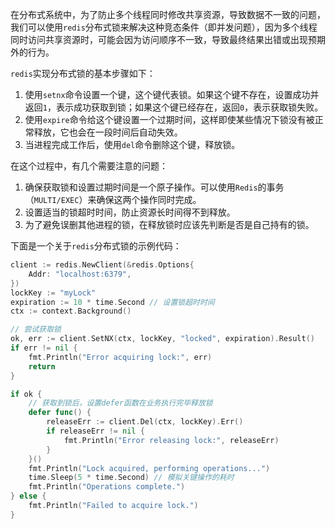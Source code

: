 在分布式系统中，为了防止多个线程同时修改共享资源，导致数据不一致的问题，我们可以使用`redis`分布式锁来解决这种竞态条件（即并发问题），因为多个线程同时访问共享资源时，可能会因为访问顺序不一致，导致最终结果出错或出现预期外的行为。

`redis`实现分布式锁的基本步骤如下：

1. 使用`setnx`命令设置一个键，这个键代表锁。如果这个键不存在，设置成功并返回`1`，表示成功获取到锁；如果这个键已经存在，返回`0`，表示获取锁失败。
2. 使用`expire`命令给这个键设置一个过期时间，这样即使某些情况下锁没有被正常释放，它也会在一段时间后自动失效。
3. 当进程完成工作后，使用`del`命令删除这个键，释放锁。

在这个过程中，有几个需要注意的问题：

1. 确保获取锁和设置过期时间是一个原子操作。可以使用`Redis`的事务（`MULTI/EXEC`）来确保这两个操作同时完成。
2. 设置适当的锁超时时间，防止资源长时间得不到释放。
3. 为了避免误删其他进程的锁，在释放锁时应该先判断是否是自己持有的锁。

下面是一个关于`redis`分布式锁的示例代码：

```go
client := redis.NewClient(&redis.Options{
	Addr: "localhost:6379",
})
lockKey := "myLock"
expiration := 10 * time.Second // 设置锁超时时间
ctx := context.Background()

// 尝试获取锁
ok, err := client.SetNX(ctx, lockKey, "locked", expiration).Result()
if err != nil {
	fmt.Println("Error acquiring lock:", err)
	return
}

if ok {
	// 获取到锁后，设置defer函数在业务执行完毕释放锁
	defer func() {
        releaseErr := client.Del(ctx, lockKey).Err()
		if releaseErr != nil {
			fmt.Println("Error releasing lock:", releaseErr)
		}
	}()
	fmt.Println("Lock acquired, performing operations...")
	time.Sleep(5 * time.Second) // 模拟关键操作的耗时
	fmt.Println("Operations complete.")
} else {
	fmt.Println("Failed to acquire lock.")
}
```